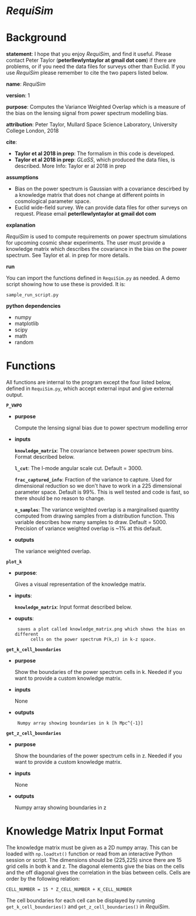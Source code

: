 #      _RequiSim_                    #



# Background #

**statement**: I hope that you enjoy _RequiSim_, and find it useful.
Please contact Peter Taylor (**peterllewlyntaylor at gmail dot com**) 
if there are problems, or if you need the data files for 
surveys other than Euclid.
If you use _RequiSim_ please remember to cite the
two papers listed below.


**name**: _RequiSim_

**version**: 1

**purpose**: Computes the Variance Weighted Overlap which is
a measure of the bias on the lensing signal 
from power spectrum modelling bias.

**attribution**: Peter Taylor, Mullard Space Science Laboratory,
University College London, 2018

**cite**: 

- __Taylor et al 2018 in prep__: The formalism
      in this code is developed.
- __Taylor et al 2018 in prep__: _GLaSS_, which produced 
      the data files, is described.
More Info: Taylor er al 2018 in prep



**assumptions**

- Bias on the power spectrum is Gaussian
    with a covariance descirbed by a knowledge matrix
    that does not change at different points in
    cosmological parameter space.
- Euclid wide-field survey. We can provide
    data files for other surveys on request.
    Please email **peterllewlyntaylor at gmail dot com** 



**explanation** 
    
   _RequiSim_ is used to compute requirements on power spectrum simulations for
    upcoming cosmic shear experiments. The user must provide a knowledge matrix
    which describes the covariance in the bias on the power spectrum.
    See Taylor et al. in prep for more details.


**run**
    
   You can import the functions defined in `RequiSim.py` as needed. A demo script 
    showing how to use these is provided. It is:

    sample_run_script.py



**python dependencies**

- numpy 
- matplotlib
- scipy
- math
- random



# Functions #

All functions are internal to the program except the four listed
below, defined in `RequiSim.py`, which
accept external input and give external output.
    
**`P_VWPO`** 

- **purpose**

    Compute the lensing signal bias due to power spectrum modelling error

- **inputs** 
            
    **`knowledge_matrix`**: The covariance between power spectrum bins.
            Format described below.

    **`l_cut`**: The l-mode angular scale cut. Default = 3000.
            
    **`frac_captured_info`**: Fraction of the variance to capture. Used
            for dimensional reduction so we don't have to work in a 225 
            dimensional parameter space. Default is 99%. This is well tested
            and code is fast, so there should be no reason to change.

    **`n_samples`**: The variance weighted overlap is a marginalised quantity
            computed from drawing samples from a distribution function. This variable 
            describes how many samples to draw. Default = 5000. Precision of variance 
            weighted overlap is ~1% at this default.


- **outputs**

    The variance weighted overlap.

**`plot_k`**


- **purpose**: 

   	Gives a visual representation of the knowledge matrix.

- **inputs**:

    **`knowledge_matrix`**: Input format described below.

- **ouputs**:
       
       saves a plot called knowledge_matrix.png which shows the bias on different
            cells on the power spectrum P(k,z) in k-z space.



**`get_k_cell_boundaries`**

- **purpose** 
    
    Show the boundaries of the power spectrum cells in k. Needed
            if you want to provide a custom knowledge matrix.

- **inputs** 
   
   	None

- **outputs**

       Numpy array showing boundaries in k [h Mpc^{-1}]




**`get_z_cell_boundaries`**

- **purpose** 

    Show the boundaries of the power spectrum cells in z. Needed
            if you want to provide a custom knowledge matrix.

- **inputs** 

    None

- **outputs** 

    Numpy array showing boundaries in z 







# Knowledge Matrix Input Format #

The knowledge matrix must be given as a 2D numpy array. This can be loaded with
    `np.loadtxt()` function or read from an interactive Python session or script. The 
    dimensions should be (225,225) since there are 15 grid cells in both k and z. The
    diagonal elements give the bias on the cells and the off diagonal gives the correlation
    in the bias between cells. Cells are order by the following relation:

    CELL_NUMBER = 15 * Z_CELL_NUMBER + K_CELL_NUMBER

The cell boundaries for each cell can be displayed by running `get_k_cell_boundaries()`
    and `get_z_cell_boundaries()` in _RequiSim_.





   
   
   
   
   

